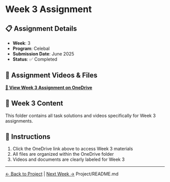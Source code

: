 # Week 3 Assignment

## 📋 Assignment Details
- **Week**: 3
- **Program**: Celebal
- **Submission Date**: June 2025
- **Status**: ✅ Completed

## 🎥 Assignment Videos & Files
**[📁 View Week 3 Assignment on OneDrive](https://1drv.ms/f/c/9719b1c66cc4bd68/EjqIs1B4BKhAiD3R5ZqPm9QBTTwXwUgJgOKx-7EJ4ngNlw?e=rKF6oz)**

## 📝 Week 3 Content
This folder contains all task solutions and videos specifically for Week 3 assignments.

## 📖 Instructions
1. Click the OneDrive link above to access Week 3 materials
2. All files are organized within the OneDrive folder
3. Videos and documents are clearly labeled for Week 3

---
[← Back to Project](../Project/README.md) | [Next Week →](../Week-4/README.md)
Project/README.md
